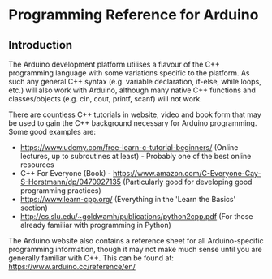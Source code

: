 # Programming Reference for Arduino
## Introduction
The Arduino development platform utilises a flavour of the C++ programming language with some variations specific to the platform. As such any general C++ syntax (e.g. variable declaration, if-else, while loops, etc.) will also work with Arduino, although many native C++ functions and classes/objects (e.g. cin, cout, printf, scanf) will not work.  
  
There are countless C++ tutorials in website, video and book form that may be used to gain the C++ background necessary for Arduino programming. Some good examples are:
* https://www.udemy.com/free-learn-c-tutorial-beginners/ (Online lectures, up to subroutines at least) - Probably one of the best online resources
* C++ For Everyone (Book) - https://www.amazon.com/C-Everyone-Cay-S-Horstmann/dp/0470927135 (Particularly good for developing good programming practices)
* https://www.learn-cpp.org/ (Everything in the 'Learn the Basics' section)
* http://cs.slu.edu/~goldwamh/publications/python2cpp.pdf (For those already familiar with programming in Python)  
  
The Arduino website also contains a reference sheet for all Arduino-specific programming information, though it may not make much sense until you are generally familiar with C++. This can be found at: https://www.arduino.cc/reference/en/  

<!--stackedit_data:
eyJoaXN0b3J5IjpbLTE3MzcxNzQ2MTUsMTIwMDQ0MTgxMSwxNT
QwMTA4NTIyLC0xMTUzMjk2NzIzLDE0Njc1NjQwMDksLTE2Nzk2
NzkyODFdfQ==
-->